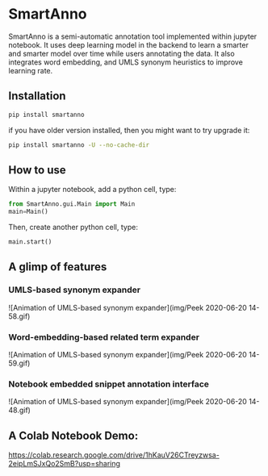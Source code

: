 # SmartAnno

SmartAnno is a semi-automatic annotation tool implemented within jupyter notebook. 
It uses deep learning model in the backend to learn a smarter and smarter model over time while users annotating the data. 
It also integrates word embedding, and UMLS synonym heuristics to improve learning rate.



## Installation

```bash
pip install smartanno
```

if you have older version installed, then you might want to try upgrade it:

```bash
pip install smartanno -U --no-cache-dir
```

## How to use

Within a jupyter notebook, add a python cell, type: 
```python
from SmartAnno.gui.Main import Main
main=Main()
```
Then, create another python cell, type:
```python
main.start()
```

## A glimp of features

### UMLS-based synonym expander
![Animation of UMLS-based synonym expander](img/Peek 2020-06-20 14-58.gif)

### Word-embedding-based related term expander
![Animation of UMLS-based synonym expander](img/Peek 2020-06-20 14-59.gif)

### Notebook embedded snippet annotation interface
![Animation of UMLS-based synonym expander](img/Peek 2020-06-20 14-48.gif)

## A Colab Notebook Demo: 

https://colab.research.google.com/drive/1hKauV26CTreyzwsa-2eipLmSJxQo2SmB?usp=sharing